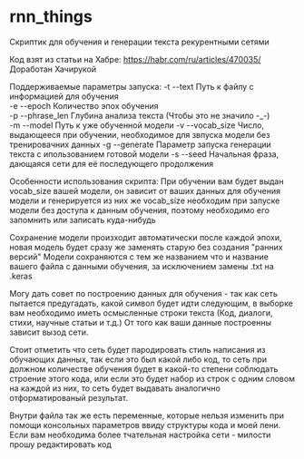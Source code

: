 # rnn_things
Скриптик для обучения и генерации текста рекурентными сетями

Код взят из статьи на Хабре: https://habr.com/ru/articles/470035/
Доработан Хачирукой 

Поддерживаемые параметры запуска:
-t --text          Путь к файлу с информацией для обучения <br>
-e --epoch         Количество эпох обучения <br>
-p --phrase_len    Глубина анализа текста (Чтобы это не значило -_-) <br>
-m --model         Путь к уже обученной модели
-v --vocab_size    Число, выдающееся при обучении, необходимое для звпуска модели без тренировачних данных
-g --generate      Параметр запуска генерации текста с ипользованием готовой модели
-s --seed          Начальная фраза, дающаяся сети для её последующего продолжения

Особенности использования скрипта:
При обучении вам будет выдан vocab_size вашей модели, он зависит от ваших данных для обучения модели и генерируется из них же
vocab_size необходим при запуске модели без доступа к данным обучения, поэтому необходимо его запомнить или записать куда-нибудь

Сохранение модели произходит автоматически после каждой эпохи, новая модель будет сразу же заменять старую без создания "ранних версий"
Модели сохраняются с тем же названием что и название вашего файла с данными обучения, за исключением замены .txt на .keras

Могу дать совет по построению данных для обучения - так как сеть пытается предугадать, какой символ будет идти следующим, 
в выборке вам необходимо иметь осмысленные строки текста (Код, диалоги, стихи, научные статьи и т.д.) От того как ваши данные
построенны зависит вызод сети.

Стоит отметить что сеть будет пародировать стиль написания из обучающих данных, так если это был какой либо код, то сеть при
должном количестве обучения будет в какой-то степени соблюдать строение этого кода, или если это будет набор из строк с одним
словом на каждой из них, то сеть будет выдавать аналогично отформатированый результат.

Внутри файла так же есть переменные, которые нельзя изменить при помощи консольных параметров ввиду структуры кода и моей лени.
Если вам необходима более тчательная настройка сети - милости прошу редактировать код
